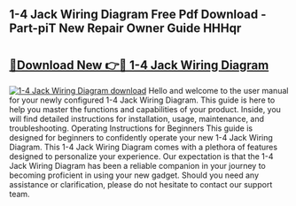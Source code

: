 ## 1-4 Jack Wiring Diagram Free Pdf Download - Part-piT New Repair Owner Guide HHHqr

# <h2><a href="http://dfnrcg.blite.top/?on=1-4+Jack+Wiring+Diagram">🔗Download New 👉🔴 1-4 Jack Wiring Diagram</a></h2>

[![1-4 Jack Wiring Diagram download](https://i.imgur.com/lujVjoI.png)](http://dfnrcg.blite.top/?on=1-4+Jack+Wiring+Diagram)
Hello and welcome to the user manual for your newly configured 1-4 Jack Wiring Diagram. This guide is here to help you master the functions and capabilities of your product. Inside, you will find detailed instructions for installation, usage, maintenance, and troubleshooting. Operating Instructions for Beginners This guide is designed for beginners to confidently operate your new 1-4 Jack Wiring Diagram. This 1-4 Jack Wiring Diagram comes with a plethora of features designed to personalize your experience. Our expectation is that the 1-4 Jack Wiring Diagram has been a reliable companion in your journey to becoming proficient in using your new gadget. Should you need any assistance or clarification, please do not hesitate to contact our support team.
